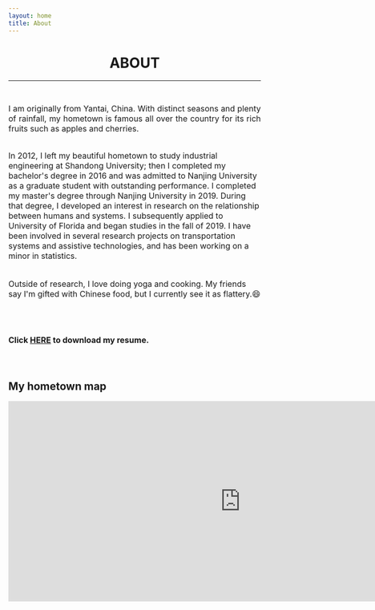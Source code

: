 ```yaml
---
layout: home
title: About
---
```


<h1 align="center">ABOUT</h1>
<!-- <div align='center'><font size='60'>Projects</font></div> -->

<!-- <div style="float:left;">Address: 401 Weil Hall, P.O. Box 116595, Gainesville, FL 32611</div>
<div style="float:right;">Email: liu.yunmei@ufl.edu</div> -->
---

<br/>
<!-- <iframe align='right' src="https://www.google.com/maps/embed?pb=!1m18!1m12!1m3!1d1917.0507049510024!2d-82.3480863788821!3d29.64777818694413!2m3!1f0!2f0!3f0!3m2!1i1024!2i768!4f13.1!3m3!1m2!1s0x88e8a3777075ec3b%3A0x789ebe902c24eba4!2z5bel5a2m6Zmi!5e0!3m2!1szh-CN!2sus!4v1659466177127!5m2!1szh-CN!2sus" height="300" style="border:0;" allowfullscreen="" loading="lazy" referrerpolicy="no-referrer-when-downgrade"></iframe> -->

<style>
img  {
  float: right;
  margin-left: 20px;
}
</style>


<!-- <h1 align="center">ABOUT</h1> -->
 <p style="text-align:justify; text-justify:inter-ideograph;">
<font size=3>
I am originally from Yantai, China. With distinct seasons and plenty of rainfall, my hometown is famous all over the country for its rich fruits such as apples and cherries. <br/><br/>
    
In 2012, I left my beautiful hometown to study industrial engineering at Shandong University; then I completed my bachelor's degree in 2016 and was admitted to Nanjing University as a graduate student with outstanding performance. I completed my master's degree through Nanjing University in 2019. During that degree, I developed an interest in research on the relationship between humans and systems. I subsequently applied to University of Florida and began studies in the fall of 2019. I have been involved in several research projects on transportation systems and assistive technologies, and has been working on a minor in statistics. <br/><br/>

<p>Outside of research, I love doing yoga and cooking. My friends say I'm gifted with Chinese food, but I currently see it as flattery.&#128516;</p>

<br/><br/>
           
<b>Click <a href="/assets/images/banners/Update_CV_YL_1221.pdf" download="cv.pdf">HERE</a> to download my resume.</b><br/><br/><br/>
</font>
<h2 align="left">My hometown map</h2>
<!-- <img height='450' align="right" src="assets/images/banners/map.png"/>
 <p style="text-align:justify; text-justify:inter-ideograph;">
 </p> -->
 <iframe align='center' src="https://www.google.com/maps/embed?pb=!1m18!1m12!1m3!1d232810.75803524477!2d121.22286534798666!3d37.46605526992239!2m3!1f0!2f0!3f0!3m2!1i1024!2i768!4f13.1!3m3!1m2!1s0x35906384d74b95c5%3A0x4ec649d60d6074d5!2sYantai%2C%20Shandong%2C%20China!5e0!3m2!1sen!2sus!4v1662313195864!5m2!1sen!2sus" width="925" height="400" style="border:0;" allowfullscreen="" loading="lazy" referrerpolicy="no-referrer-when-downgrade"></iframe>









